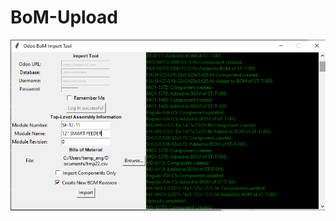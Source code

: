 # BoM-Upload

![upload tool](https://github.com/NameerRehman/BoM-Upload/blob/main/docs/import_tool.png)
